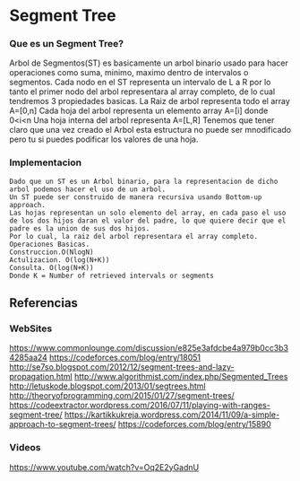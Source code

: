 # Segment Tree
### Que es un Segment Tree?

Arbol de Segmentos(ST) es basicamente un arbol binario usado para hacer operaciones como suma, minimo, maximo dentro de intervalos o segmentos.
Cada nodo en el ST representa un intervalo de L a R por lo tanto el primer nodo del arbol representara al array completo, de lo cual tendremos 3 propiedades basicas. 
La Raiz de arbol representa todo el array A=[0,n]
Cada hoja del arbol representa un elemento array A=[i] donde 0<i<n
Una hoja interna del arbol representa A=[L,R]
Tenemos que tener claro que una vez creado el Arbol esta estructura no puede ser mnodificado pero tu si puedes podificar los valores de una hoja.

### Implementacion
    Dado que un ST es un Arbol binario, para la representacion de dicho arbol podemos hacer el uso de un arbol. 
    Un ST puede ser construido de manera recursiva usando Bottom-up approach. 
    Las hojas representan un solo elemento del array, en cada paso el uso de los dos hijos daran el valor del padre, lo que quiere decir que el padre es la union de sus dos hijos.
    Por lo cual, la raiz del arbol representara el array completo.
    Operaciones Basicas. 
    Construccion.O(NlogN)
    Actulizacion. O(log(N+K))
    Consulta. O(log(N+K))
    Donde K = Number of retrieved intervals or segments


## Referencias
### WebSites
https://www.commonlounge.com/discussion/e825e3afdcbe4a979b0cc3b34285aa24
https://codeforces.com/blog/entry/18051
http://se7so.blogspot.com/2012/12/segment-trees-and-lazy-propagation.html
http://www.algorithmist.com/index.php/Segmented_Trees
http://letuskode.blogspot.com/2013/01/segtrees.html
http://theoryofprogramming.com/2015/01/27/segment-trees/
https://codeextractor.wordpress.com/2016/07/11/playing-with-ranges-segment-tree/
https://kartikkukreja.wordpress.com/2014/11/09/a-simple-approach-to-segment-trees/
https://codeforces.com/blog/entry/15890
### Videos
https://www.youtube.com/watch?v=Oq2E2yGadnU
